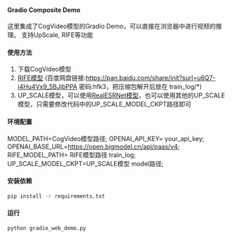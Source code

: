 
#### Gradio Composite Demo

这里集成了CogVideo模型的Gradio Demo，可以直接在浏览器中进行视频的推理。
支持UpScale, RIFE等功能

#### 使用方法


1. 下载CogVideo模型
2. [RIFE模型](https://drive.google.com/file/d/1APIzVeI-4ZZCEuIRE1m6WYfSCaOsi_7_/view?usp=sharing) (百度网盘链接:https://pan.baidu.com/share/init?surl=u6Q7-i4Hu4Vx9_5BJibPPA 密码:hfk3，把压缩包解开后放在 train_log/*)
3. UP_SCALE模型，可以使用[RealESRNet模型](https://huggingface.co/ai-forever/Real-ESRGAN)，也可以使用其他的UP_SCALE模型，只需要修改代码中的UP_SCALE_MODEL_CKPT路径即可


#### 环境配置
 

MODEL_PATH=CogVideo模型路径;
OPENAI_API_KEY= your_api_key;
OPENAI_BASE_URL=https://open.bigmodel.cn/api/paas/v4;
RIFE_MODEL_PATH= RIFE模型路径 train_log;
UP_SCALE_MODEL_CKPT=UP_SCALE模型 model路径;


#### 安装依赖

```bash
pip install -r requirements.txt 
```

#### 运行

```bash
python gradio_web_demo.py
```